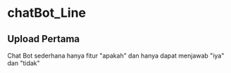 # chatBot_Line

Upload Pertama
---------------

Chat Bot sederhana hanya fitur "apakah" dan hanya dapat menjawab "iya" dan "tidak"
